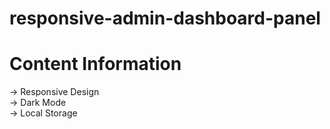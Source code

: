 # responsive-admin-dashboard-panel
# Content Information
→ Responsive Design<br>
→ Dark Mode<br>
→ Local Storage<br>

